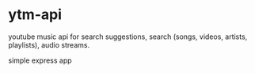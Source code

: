 # ytm-api
youtube music api for search suggestions, search (songs, videos, artists, playlists), audio streams.

simple express app
